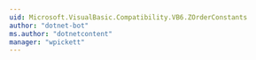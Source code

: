 ```yaml
---
uid: Microsoft.VisualBasic.Compatibility.VB6.ZOrderConstants
author: "dotnet-bot"
ms.author: "dotnetcontent"
manager: "wpickett"
---
```

